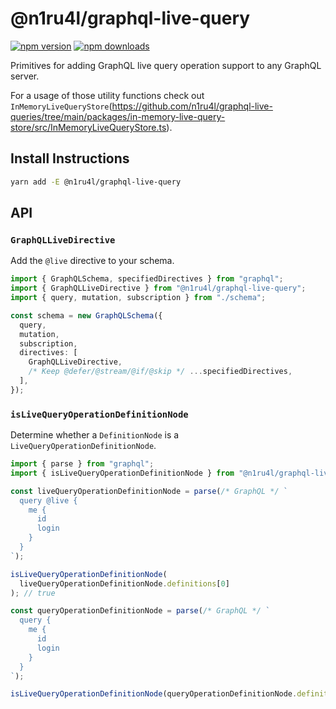 # @n1ru4l/graphql-live-query

[![npm version](https://img.shields.io/npm/v/@n1ru4l/graphql-live-query.svg)](https://www.npmjs.com/package/@n1ru4l/graphql-live-query) [![npm downloads](https://img.shields.io/npm/dm/@n1ru4l/graphql-live-query.svg)](https://www.npmjs.com/package/@n1ru4l/graphql-live-query)

Primitives for adding GraphQL live query operation support to any GraphQL server.

For a usage of those utility functions check out `InMemoryLiveQueryStore`(https://github.com/n1ru4l/graphql-live-queries/tree/main/packages/in-memory-live-query-store/src/InMemoryLiveQueryStore.ts).

## Install Instructions

```bash
yarn add -E @n1ru4l/graphql-live-query
```

## API

### `GraphQLLiveDirective`

Add the `@live` directive to your schema.

```ts
import { GraphQLSchema, specifiedDirectives } from "graphql";
import { GraphQLLiveDirective } from "@n1ru4l/graphql-live-query";
import { query, mutation, subscription } from "./schema";

const schema = new GraphQLSchema({
  query,
  mutation,
  subscription,
  directives: [
    GraphQLLiveDirective,
    /* Keep @defer/@stream/@if/@skip */ ...specifiedDirectives,
  ],
});
```

### `isLiveQueryOperationDefinitionNode`

Determine whether a `DefinitionNode` is a `LiveQueryOperationDefinitionNode`.

```ts
import { parse } from "graphql";
import { isLiveQueryOperationDefinitionNode } from "@n1ru4l/graphql-live-query";

const liveQueryOperationDefinitionNode = parse(/* GraphQL */ `
  query @live {
    me {
      id
      login
    }
  }
`);

isLiveQueryOperationDefinitionNode(
  liveQueryOperationDefinitionNode.definitions[0]
); // true

const queryOperationDefinitionNode = parse(/* GraphQL */ `
  query {
    me {
      id
      login
    }
  }
`);

isLiveQueryOperationDefinitionNode(queryOperationDefinitionNode.definitions[0]); // false
```
